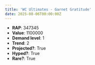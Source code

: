 ```yaml
---
title: 'WC Ultimates - Garnet Gratitude'
date: 2025-08-06T00:00:00Z
---
```

- **RAP**: 347345
- **Value**: 1100000
- **Demand level**: 1
- **Trend**: 2
- **Projected?**: True
- **Hyped?**: True
- **Rare?**: True
